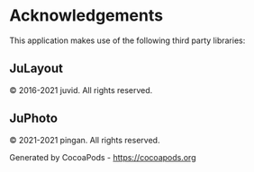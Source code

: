 # Acknowledgements
This application makes use of the following third party libraries:

## JuLayout

© 2016-2021 juvid. All rights reserved.


## JuPhoto

© 2021-2021 pingan. All rights reserved.

Generated by CocoaPods - https://cocoapods.org
